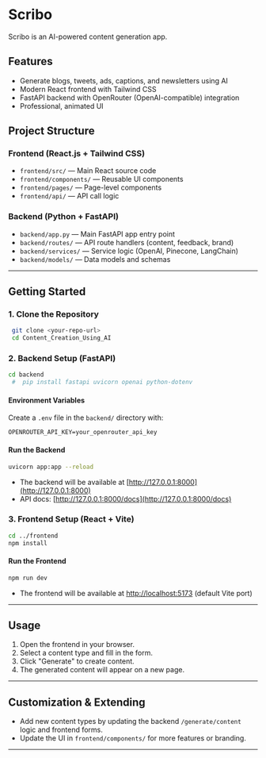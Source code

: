 # Scribo

Scribo is an AI-powered content generation app.

## Features
- Generate blogs, tweets, ads, captions, and newsletters using AI
- Modern React frontend with Tailwind CSS
- FastAPI backend with OpenRouter (OpenAI-compatible) integration
- Professional, animated UI

## Project Structure

### Frontend (React.js + Tailwind CSS)
- `frontend/src/` — Main React source code
- `frontend/components/` — Reusable UI components
- `frontend/pages/` — Page-level components
- `frontend/api/` — API call logic

### Backend (Python + FastAPI)
- `backend/app.py` — Main FastAPI app entry point
- `backend/routes/` — API route handlers (content, feedback, brand)
- `backend/services/` — Service logic (OpenAI, Pinecone, LangChain)
- `backend/models/` — Data models and schemas

---

## Getting Started

### 1. Clone the Repository
```sh
 git clone <your-repo-url>
 cd Content_Creation_Using_AI
```

### 2. Backend Setup (FastAPI)
```sh
cd backend
 #  pip install fastapi uvicorn openai python-dotenv
```

#### Environment Variables
Create a `.env` file in the `backend/` directory with:
```
OPENROUTER_API_KEY=your_openrouter_api_key

```

#### Run the Backend
```sh
uvicorn app:app --reload
```
- The backend will be available at [http://127.0.0.1:8000](http://127.0.0.1:8000)
- API docs: [http://127.0.0.1:8000/docs](http://127.0.0.1:8000/docs)

### 3. Frontend Setup (React + Vite)
```sh
cd ../frontend
npm install
```

#### Run the Frontend
```sh
npm run dev
```
- The frontend will be available at [http://localhost:5173](http://localhost:5173) (default Vite port)

---

## Usage
1. Open the frontend in your browser.
2. Select a content type and fill in the form.
3. Click "Generate" to create content.
4. The generated content will appear on a new page.

---

## Customization & Extending
- Add new content types by updating the backend `/generate/content` logic and frontend forms.
- Update the UI in `frontend/components/` for more features or branding.

---

